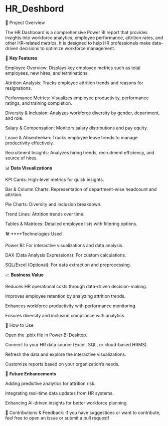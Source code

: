 # HR_Deshbord
📌 Project Overview

The HR Dashboard is a comprehensive Power BI report that provides insights into workforce analytics, employee performance, attrition rates, and other HR-related metrics. It is designed to help HR professionals make data-driven decisions to optimize workforce management.

🚀 **Key Features**

Employee Overview: Displays key employee metrics such as total employees, new hires, and terminations.

Attrition Analysis: Tracks employee attrition trends and reasons for resignations.

Performance Metrics: Visualizes employee productivity, performance ratings, and training completion.

Diversity & Inclusion: Analyzes workforce diversity by gender, department, and role.

Salary & Compensation: Monitors salary distributions and pay equity.

Leave & Absenteeism: Tracks employee leave trends to manage productivity effectively.

Recruitment Insights: Analyzes hiring trends, recruitment efficiency, and source of hires.

📊 **Data Visualizations**

KPI Cards: High-level metrics for quick insights.

Bar & Column Charts: Representation of department-wise headcount and attrition.

Pie Charts: Diversity and inclusion breakdown.

Trend Lines: Attrition trends over time.

Tables & Matrices: Detailed employee lists with filtering options.

🛠️ ****Technologies Used

Power BI: For interactive visualizations and data analysis.

DAX (Data Analysis Expressions): For custom calculations.

SQL/Excel (Optional): For data extraction and preprocessing.

📈 **Business Value**

Reduces HR operational costs through data-driven decision-making.

Improves employee retention by analyzing attrition trends.

Enhances workforce productivity with performance monitoring.

Ensures diversity and inclusion compliance with analytics.

🔗 How to Use

Open the .pbix file in Power BI Desktop.

Connect to your HR data source (Excel, SQL, or cloud-based HRMS).

Refresh the data and explore the interactive visualizations.

Customize reports based on your organization’s needs.

📝 **Future Enhancements**

Adding predictive analytics for attrition risk.

Integrating real-time data updates from HR systems.

Enhancing AI-driven insights for better workforce planning.

📩 Contributions & Feedback: If you have suggestions or want to contribute, feel free to open an issue or submit a pull request!
